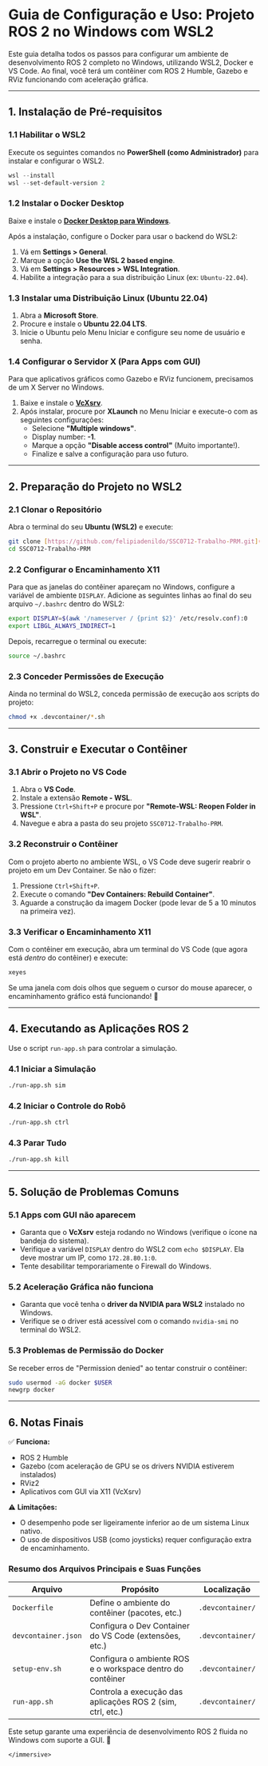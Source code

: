 # Guia de Configuração e Uso: Projeto ROS 2 no Windows com WSL2

Este guia detalha todos os passos para configurar um ambiente de desenvolvimento ROS 2 completo no Windows, utilizando WSL2, Docker e VS Code. Ao final, você terá um contêiner com ROS 2 Humble, Gazebo e RViz funcionando com aceleração gráfica.

-----

## 1\. Instalação de Pré-requisitos

### 1.1 Habilitar o WSL2

Execute os seguintes comandos no **PowerShell (como Administrador)** para instalar e configurar o WSL2.

```powershell
wsl --install
wsl --set-default-version 2
```

### 1.2 Instalar o Docker Desktop

Baixe e instale o **[Docker Desktop para Windows](https://www.docker.com/products/docker-desktop/)**.

Após a instalação, configure o Docker para usar o backend do WSL2:

1.  Vá em **Settings \> General**.
2.  Marque a opção **Use the WSL 2 based engine**.
3.  Vá em **Settings \> Resources \> WSL Integration**.
4.  Habilite a integração para a sua distribuição Linux (ex: `Ubuntu-22.04`).

### 1.3 Instalar uma Distribuição Linux (Ubuntu 22.04)

1.  Abra a **Microsoft Store**.
2.  Procure e instale o **Ubuntu 22.04 LTS**.
3.  Inicie o Ubuntu pelo Menu Iniciar e configure seu nome de usuário e senha.

### 1.4 Configurar o Servidor X (Para Apps com GUI)

Para que aplicativos gráficos como Gazebo e RViz funcionem, precisamos de um X Server no Windows.

1.  Baixe e instale o **[VcXsrv](https://sourceforge.net/projects/vcxsrv/)**.
2.  Após instalar, procure por **XLaunch** no Menu Iniciar e execute-o com as seguintes configurações:
      * Selecione **"Multiple windows"**.
      * Display number: **-1**.
      * Marque a opção **"Disable access control"** (Muito importante\!).
      * Finalize e salve a configuração para uso futuro.

-----

## 2\. Preparação do Projeto no WSL2

### 2.1 Clonar o Repositório

Abra o terminal do seu **Ubuntu (WSL2)** e execute:

```bash
git clone [https://github.com/felipiadenildo/SSC0712-Trabalho-PRM.git](https://github.com/felipiadenildo/SSC0712-Trabalho-PRM.git)
cd SSC0712-Trabalho-PRM
```

### 2.2 Configurar o Encaminhamento X11

Para que as janelas do contêiner apareçam no Windows, configure a variável de ambiente `DISPLAY`. Adicione as seguintes linhas ao final do seu arquivo `~/.bashrc` dentro do WSL2:

```bash
export DISPLAY=$(awk '/nameserver / {print $2}' /etc/resolv.conf):0
export LIBGL_ALWAYS_INDIRECT=1
```

Depois, recarregue o terminal ou execute:

```bash
source ~/.bashrc
```

### 2.3 Conceder Permissões de Execução

Ainda no terminal do WSL2, conceda permissão de execução aos scripts do projeto:

```bash
chmod +x .devcontainer/*.sh
```

-----

## 3\. Construir e Executar o Contêiner

### 3.1 Abrir o Projeto no VS Code

1.  Abra o **VS Code**.
2.  Instale a extensão **Remote - WSL**.
3.  Pressione `Ctrl+Shift+P` e procure por **"Remote-WSL: Reopen Folder in WSL"**.
4.  Navegue e abra a pasta do seu projeto `SSC0712-Trabalho-PRM`.

### 3.2 Reconstruir o Contêiner

Com o projeto aberto no ambiente WSL, o VS Code deve sugerir reabrir o projeto em um Dev Container. Se não o fizer:

1.  Pressione `Ctrl+Shift+P`.
2.  Execute o comando **"Dev Containers: Rebuild Container"**.
3.  Aguarde a construção da imagem Docker (pode levar de 5 a 10 minutos na primeira vez).

### 3.3 Verificar o Encaminhamento X11

Com o contêiner em execução, abra um terminal do VS Code (que agora está *dentro* do contêiner) e execute:

```bash
xeyes
```

Se uma janela com dois olhos que seguem o cursor do mouse aparecer, o encaminhamento gráfico está funcionando\! 🎉

-----

## 4\. Executando as Aplicações ROS 2

Use o script `run-app.sh` para controlar a simulação.

### 4.1 Iniciar a Simulação

```bash
./run-app.sh sim
```

### 4.2 Iniciar o Controle do Robô

```bash
./run-app.sh ctrl
```

### 4.3 Parar Tudo

```bash
./run-app.sh kill
```

-----

## 5\. Solução de Problemas Comuns

### 5.1 Apps com GUI não aparecem

  * Garanta que o **VcXsrv** esteja rodando no Windows (verifique o ícone na bandeja do sistema).
  * Verifique a variável `DISPLAY` dentro do WSL2 com `echo $DISPLAY`. Ela deve mostrar um IP, como `172.28.80.1:0`.
  * Tente desabilitar temporariamente o Firewall do Windows.

### 5.2 Aceleração Gráfica não funciona

  * Garanta que você tenha o **driver da NVIDIA para WSL2** instalado no Windows.
  * Verifique se o driver está acessível com o comando `nvidia-smi` no terminal do WSL2.

### 5.3 Problemas de Permissão do Docker

Se receber erros de "Permission denied" ao tentar construir o contêiner:

```bash
sudo usermod -aG docker $USER
newgrp docker
```

-----

## 6\. Notas Finais

✅ **Funciona:**

  * ROS 2 Humble
  * Gazebo (com aceleração de GPU se os drivers NVIDIA estiverem instalados)
  * RViz2
  * Aplicativos com GUI via X11 (VcXsrv)

⚠️ **Limitações:**

  * O desempenho pode ser ligeiramente inferior ao de um sistema Linux nativo.
  * O uso de dispositivos USB (como joysticks) requer configuração extra de encaminhamento.

### Resumo dos Arquivos Principais e Suas Funções

| Arquivo             | Propósito                                                | Localização       |
| ------------------- | -------------------------------------------------------- | ----------------- |
| `Dockerfile`        | Define o ambiente do contêiner (pacotes, etc.)           | `.devcontainer/`  |
| `devcontainer.json` | Configura o Dev Container do VS Code (extensões, etc.)   | `.devcontainer/`  |
| `setup-env.sh`      | Configura o ambiente ROS e o workspace dentro do contêiner | `.devcontainer/`  |
| `run-app.sh`        | Controla a execução das aplicações ROS 2 (sim, ctrl, etc.) | `.devcontainer/`  |

Este setup garante uma experiência de desenvolvimento ROS 2 fluida no Windows com suporte a GUI. 🚀

```
</immersive>
```
